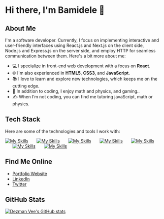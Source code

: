 # Hi there, I'm Bamidele 👋

## About Me

I'm a software developer. Currently, I focus on implementing interactive and user-friendly interfaces using React.js and Next.js on the client side, Node.js and Express.js on the server side, and employ HTTP for seamless communication between them. Here's a bit more about me:

- 💻 I specialize in front-end web development with a focus on **React**.
- 🌐 I'm also experienced in **HTML5**, **CSS3**, and **JavaScript**.
- 📚 I love to learn and explore new technologies, which keeps me on the cutting edge.
- 🎨 In addition to coding, I enjoy math and physics, and gaming..
- ✍️ When I'm not coding, you can find me tutoring javaScript, math or physics.

## Tech Stack

Here are some of the technologies and tools I work with:

[![My Skills](https://skillicons.dev/icons?i=html,css)](https://skillicons.dev) &nbsp;&nbsp;&nbsp;&nbsp;&nbsp; 
[![My Skills](https://skillicons.dev/icons?i=js,ts)](https://skillicons.dev) &nbsp;&nbsp;&nbsp;&nbsp;&nbsp; 
[![My Skills](https://skillicons.dev/icons?i=react,next)](https://skillicons.dev) &nbsp;&nbsp;&nbsp;&nbsp;&nbsp; 
[![My Skills](https://skillicons.dev/icons?i=tailwind,scss)](https://skillicons.dev) &nbsp;&nbsp;&nbsp;&nbsp;&nbsp; 
[![My Skills](https://skillicons.dev/icons?i=materialui,redux)](https://skillicons.dev) &nbsp;&nbsp;&nbsp;&nbsp;&nbsp; 
[![My Skills](https://skillicons.dev/icons?i=nodejs,express)](https://skillicons.dev) &nbsp;&nbsp;&nbsp;&nbsp;&nbsp;
[![My Skills](https://skillicons.dev/icons?i=mongodb,git)](https://skillicons.dev)


## Find Me Online

- [Portfolio Website](https://dezmanvee.netlify.app/)
- [LinkedIn](https://www.linkedin.com/in/dezmanvee)
- [Twitter](https://twitter.com/dezmanvee)

## GitHub Stats

[![Dezman Vee's GitHub stats](https://github-readme-stats.vercel.app/api?username=dezmanvee&show_icons=true&theme=radical)](https://github.com/anuraghazra/github-readme-stats)
